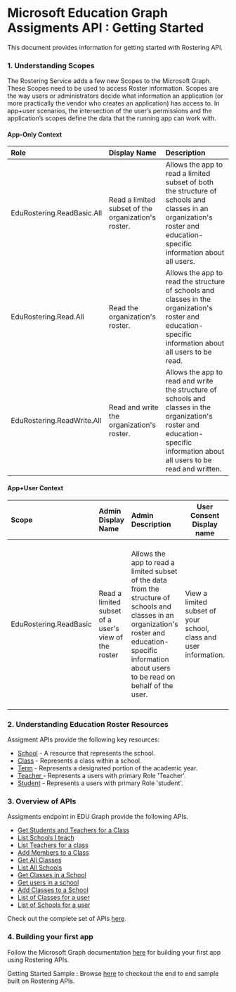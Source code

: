 # Microsoft Education Graph Assigments API :  Getting Started

 This document provides information for getting started with Rostering API.

 ### 1. Understanding Scopes

 The Rostering Service adds a few new Scopes to the Microsoft Graph. These Scopes need to be used to access Roster information.  Scopes are the way users or administrators decide what information an application (or more practically the vendor who creates an application) has access to.  In app+user scenarios, the intersection of the user’s permissions and the application’s scopes define the data that the running app can work with.

#### App-Only Context

| Role		   | Display Name	|Description|
|:-----------------|:-------------------|:----------|
|EduRostering.ReadBasic.All| Read a limited subset of the organization's roster. |Allows the app to read a limited subset of both the structure of schools and classes in an organization's roster and education-specific information about all users.|
|EduRostering.Read.All | Read the organization's roster. | Allows the app to read the structure of schools and classes in the organization's roster and education-specific information about all users to be read. |
|EduRostering.ReadWrite.All| Read and write the organization's roster. | Allows the app to read and write the structure of schools and classes in the organization's roster and education-specific information about all users to be read and written.  |


#### App+User Context

| Scope		   | Admin Display Name	| Admin Description | User Consent Display name | User Consent Description |
|:-----------------|:-------------------|:----------|--------------|------------|
EduRostering.ReadBasic| Read a limited subset of a user's view of the roster | Allows the app to read a limited subset of the data from the  structure of schools and classes in an organization's roster and  education-specific information about users to be read on behalf of the user.  |View a limited subset of your school, class and user information. |Allows the app to view a limited subset of the information about schools and classes in your organization and education-related information about you and other users on your behalf.  |


 ### 2. Understanding Education Roster Resources

Assigment APIs provide the following key resources:

- [School](resources/educationschool.md) - A resource that represents the school.
- [Class](./resources/educationclass.md) - Represents a class within a school.
- [Term](resources/educationterm.md) - Represents a designated portion of the academic year.
- [Teacher  ](resources/educationteacher.md) - Represents a users with primary Role 'Teacher'.
- [Student](resources/educationstudent.md) - Represents a users with primary Role 'student'.

 ### 3. Overview of APIs
Assigments endpoint in EDU Graph provide the following APIs.

- [Get Students and Teachers for a Class](./api/educationclass_list_members.md)
- [List Schools I teach](./api/educationclass_list_schools.md)
- [List Teachers for a class](./api/educationclass_list_teachers.md)
- [Add Members to a Class](./api/educationclass_post_members.md) 
- [Get All Classes](./api/educationroot_list_classes.md )
- [List All Schools](./api/educationroot_list_schools.md)
- [Get Classes in a School](./api/educationschool_list_classes.md)
- [Get users in a school](./api/educationschool_list_users.md)
- [Add Classes to a School](./api/educationschool_post_classes.md)
- [List of Classes for a user](./api/educationuser_list_classes.md)
- [List of Schools for a user](./api/educationuser_list_schools.md)


Check out the complete set of APIs [here](./api).


### 4. Building your first app

Follow the Microsoft Graph documentation [here](https://developer.microsoft.com/en-us/graph/docs/concepts/get-started) for building your first app using Rostering APIs.
 
Getting Started Sample : Browse [here](https://github.com/OfficeDev/O365-EDU-AspNetMVC-Samples) to checkout the end to end sample built on Rostering APIs.

